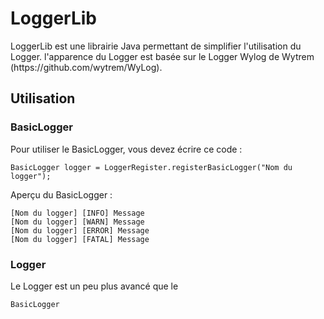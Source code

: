 <h1>LoggerLib</h1>
LoggerLib est une librairie Java permettant de simplifier l'utilisation du Logger.
l'apparence du Logger est basée sur le Logger Wylog de Wytrem (https://github.com/wytrem/WyLog).
<h2>Utilisation</h2>
<h3>BasicLogger</h3>
Pour utiliser le BasicLogger, vous devez écrire ce code :

```
BasicLogger logger = LoggerRegister.registerBasicLogger("Nom du logger");
```

Aperçu du BasicLogger :

```
[Nom du logger] [INFO] Message
[Nom du logger] [WARN] Message
[Nom du logger] [ERROR] Message
[Nom du logger] [FATAL] Message
```

<h3>Logger</h3>

Le Logger est un peu plus avancé que le 

```BasicLogger```
